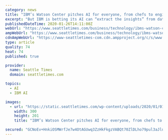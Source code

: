 ```yaml
---
category: news
title: "IBM’s Watson Center pitches AI for everyone, from chefs to engineers"
excerpt: "But IBM is betting its AI can “extract the insights” from data to help its clients stay ahead of the curve, Nebo said. For example, Watson’s AI could reveal a preference for avocado oil over ..."
publishedDateTime: 2020-01-26T14:11:00Z
webUrl: "https://www.seattletimes.com/business/technology/ibms-watson-center-pitches-ai-for-everyone-from-chefs-to-engineers/"
ampWebUrl: "https://www.seattletimes.com/business/technology/ibms-watson-center-pitches-ai-for-everyone-from-chefs-to-engineers/?amp=1"
cdnAmpWebUrl: "https://www-seattletimes-com.cdn.ampproject.org/c/s/www.seattletimes.com/business/technology/ibms-watson-center-pitches-ai-for-everyone-from-chefs-to-engineers/?amp=1"
type: article
quality: 74
heat: 74
published: true

provider:
  name: Seattle Times
  domain: seattletimes.com

topics:
  - AI
  - IBM AI

images:
  - url: "https://static.seattletimes.com/wp-content/uploads/2020/01/01182020_AIibm_182723-300x201.jpg"
    width: 300
    height: 201
    title: "IBM’s Watson Center pitches AI for everyone, from chefs to engineers"

secured: "GCNoEv+HnkiOSMWrfJe7w4OtAGUwq3ZzHkFkgzVABQt70ZlDLho79pul3aJluCSdQVKqWfDyc3105v4TeeH1lhVc768f3H6Ba7XHFt60wVyfr0hAI0A/m2xIK9OcafjlRGbdjemmfo3wmsbd3BMcJUs4KKdE+lpKRAxziv2TSdegC+EPkqf741H9UbISlESWYYBtxQxLZ9SVrkArMFMSmqX0nNxqe6h36RGlETZywcQVLQseSPnz1uztaIHl3+JjKjuc2DmhvAv72q+elN2OueiWTykfxSJ8/BS9nNmU9mPUyfdmLVqyggMmPGaDoMtb;cLuBTFd2PcaxaOWkon0/nA=="
---
```


